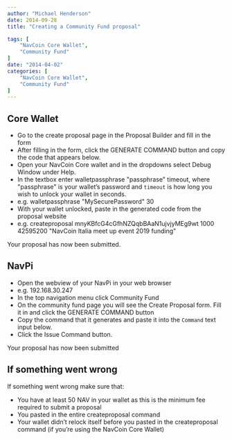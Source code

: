 ```yaml
---
author: "Michael Henderson"
date: 2014-09-28
title: "Creating a Community Fund proposal"

tags: [
    "NavCoin Core Wallet",
    "Community Fund"
]
date: "2014-04-02"
categories: [
    "NavCoin Core Wallet",
    "Community Fund"
]
---
```


## Core Wallet


 - Go to the create proposal page in the Proposal Builder and fill in the form
 - After filling in the form, click the GENERATE COMMAND button and copy the code that appears below.
 - Open your NavCoin Core wallet and in the dropdowns select Debug Window under Help.
 - In the textbox enter walletpassphrase "passphrase" timeout, where "passphrase" is your wallet’s password and `timeout` is how long you wish to unlock your wallet in seconds.
 - e.g. walletpassphrase "MySecurePassword" 30
 - With your wallet unlocked, paste in the generated code from the proposal website
 - e.g. createproposal mnyKBfcG4cGfhNZQqbBAaN1ujvjyMEg9wt 1000 42595200 "NavCoin Italia meet up event 2019 funding"

Your proposal has now been submitted.


## NavPi

 - Open the webview of your NavPi in your web browser
 - e.g. 192.168.30.247
 - In the top navigation menu click Community Fund
 - On the community fund page you will see the Create Proposal form. Fill it in and click the GENERATE COMMAND button
 - Copy the command that it generates and paste it into the `Command` text input below.
 - Click the Issue Command button.

Your proposal has now been submitted


## If something went wrong

If something went wrong make sure that:
 - You have at least 50 NAV in your wallet as this is the minimum fee required to submit a proposal
 - You pasted in the entire createproposal command
 - Your wallet didn’t relock itself before you pasted in the createproposal command (if you’re using the NavCoin Core Wallet)


